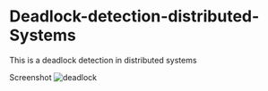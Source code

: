 # Deadlock-detection-distributed-Systems
This is a deadlock detection in distributed systems

Screenshot
![deadlock](https://github.com/Kapcool12/Deadlock-detection-distributed-Systems/assets/94378669/ccd39136-fde3-4bf5-b767-39ec1a057f58)


